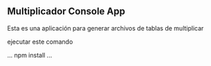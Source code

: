 ## Multiplicador Console App

Esta es una aplicación para generar archivos de tablas de multiplicar

ejecutar este comando

...
npm install
...